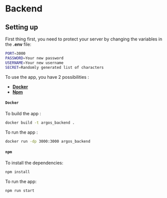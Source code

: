 # Backend

## Setting up

First thing first, you need to protect your server by changing the variables in the **.env** file:
```bash
PORT=3000
PASSWORD=Your new password
USERNAME=Your new username
SECRET=Randomly generated list of characters
```

To use the app, you have 2 possibilities :
- [**Docker**](#docker)
- [**Npm**](#npm)

#### ``Docker``

To build the app :
```bash
docker build -t argos_backend .
```

To run the app :
```bash
docker run -dp 3000:3000 argos_backend
```

#### ``npm``

To install the dependencies:
```bash
npm install
```

To run the app:
```bash
npm run start
```

